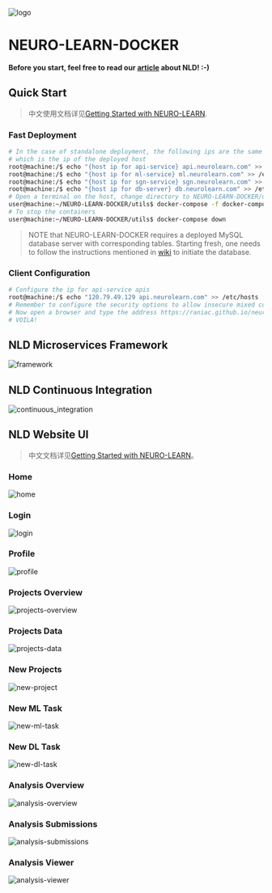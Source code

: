 ![logo](doc/logo.png)

# NEURO-LEARN-DOCKER

**Before you start, feel free to read our [article](https://www.jianshu.com/p/06f0451463fe) about NLD! :-)**

## Quick Start

> 中文使用文档详见[Getting Started with NEURO-LEARN](https://www.jianshu.com/p/067747c881ee).

### Fast Deployment

```bash
# In the case of standalone deployment, the following ips are the same
# which is the ip of the deployed host
root@machine:/$ echo "{host ip for api-service} api.neurolearn.com" >> /etc/hosts
root@machine:/$ echo "{host ip for ml-service} ml.neurolearn.com" >> /etc/hosts
root@machine:/$ echo "{host ip for sgn-service} sgn.neurolearn.com" >> /etc/hosts
root@machine:/$ echo "{host ip for db-server} db.neurolearn.com" >> /etc/hosts
# Open a terminal on the host, change directory to NEURO-LEARN-DOCKER/utils
user@machine:~/NEURO-LEARN-DOCKER/utils$ docker-compose -f docker-compose.yml up -d
# To stop the containers
user@machine:~/NEURO-LEARN-DOCKER/utils$ docker-compose down
```

> NOTE that NEURO-LEARN-DOCKER requires a deployed MySQL database server with corresponding tables.
> Starting fresh, one needs to follow the instructions mentioned in [wiki](https://github.com/Raniac/NEURO-LEARN-DOCKER/wiki) to initiate the database.

### Client Configuration

```bash
# Configure the ip for api-service apis
root@machine:/$ echo "120.79.49.129 api.neurolearn.com" >> /etc/hosts
# Remember to configure the security options to allow insecure mixed contents
# Now open a browser and type the address https://raniac.github.io/neuro-learn-website/
# VOILA!
```

## NLD Microservices Framework

![framework](doc/framework.png)

## NLD Continuous Integration

![continuous_integration](doc/continuous_integration.png)

## NLD Website UI

> 中文文档详见[Getting Started with NEURO-LEARN](https://www.jianshu.com/p/067747c881ee)。

### Home

![home](doc/screenshots/home.png)

### Login

![login](doc/screenshots/login.png)

### Profile

![profile](doc/screenshots/profile.png)

### Projects Overview

![projects-overview](doc/screenshots/projects-overview.png)

### Projects Data

![projects-data](doc/screenshots/projects-data.png)

### New Projects

![new-project](doc/screenshots/new-project.png)

### New ML Task

![new-ml-task](doc/screenshots/new-ml-task.png)

### New DL Task

![new-dl-task](doc/screenshots/new-dl-task.png)

### Analysis Overview

![analysis-overview](doc/screenshots/analysis-overview.png)

### Analysis Submissions

![analysis-submissions](doc/screenshots/analysis-submissions.png)

### Analysis Viewer

![analysis-viewer](doc/screenshots/analysis-viewer.png)
